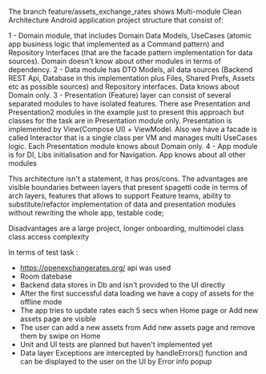 The branch feature/assets_exchange_rates shows Multi-module Clean Architecture Android application project structure that consist of:

1 - Domain module, that includes Domain Data Models, UseCases (atomic app business logic that implemented as a Command pattern)
    and Repository Interfaces (that are the facade pattern implementation for data sources).
    Domain doesn't know about other modules in terms of dependency.
2 - Data module has DTO Models, all data sources (Backend REST Api, Database in this implementation 
    plus Files, Shared Prefs, Assets etc as possible sources) and Repository interfaces.
    Data knows about Domain only.
3 - Presentation (Feature) layer can consist of several separated modules to have isolated features.
    There ase Presentation and Presentation2 modules in the example just to present this approach but classes for the task are in Presentation module only.
    Presentation is implemented by View(Compose UI) + ViewModel. Also we have a facade is called Interactor that is a single class per VM and manages multi UseCases logic.
    Each Presentation module knows about Domain only.
4 - App module is for DI, Libs initialisation and for Navigation.
    App knows about all other modules

  This architecture isn't a statement, it has pros/cons. 
  The advantages are visible boundaries between layers that present spagetti code in terms of arch layers,
  features that allows to support Feature teams,
  ability to substitute/refactor implementation of data and presentation modules without rewriting the whole app,
  testable code;

  Disadvantages are a large project,
  longer onboarding,
  multimodel class class access complexity

  In terms of test task : 
  - https://openexchangerates.org/ api was used
  - Room datebase
  - Backend data stores in Db and isn't provided to the UI directly
  - After the first successful data loading we have a copy of assets for the offline mode
  - The app tries to update rates each 5 secs when Home page or Add new assets page are visible
  - The user can add a new assets from Add new assets page and remove them by swipe on Home
  - Unit and UI tests are planned but haven't implemented yet
  - Data layer Exceptions are intercepted by handleErrors() function and can be displayed to the user on the UI by Error info popup   
   
  
  
